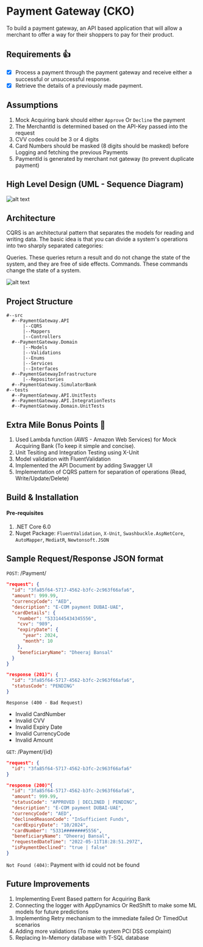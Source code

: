 # Payment Gateway (CKO)
To build a payment gateway, an API based application that will allow a merchant to offer a way for their shoppers to pay for their product.
## Requirements :+1:
- [x] Process a payment through the payment gateway and receive either a successful or unsuccessful response.
- [x] Retrieve the details of a previously made payment.
## Assumptions
1. Mock Acquiring bank should either `Approve` Or `Decline` the payment
2. The MerchantId is determined based on the API-Key passed into the request
3. CVV codes could be 3 or 4 digits
4. Card Numbers should be masked (8 digits should be masked) before Logging and fetching the previous Payments
5. PaymentId is generated by merchant not gateway (to prevent duplicate payment)
## High Level Design (UML - Sequence Diagram)

![alt text](https://github.com/[username]/[reponame]/blob/[branch]/image.jpg?raw=true)

## Architecture
CQRS is an architectural pattern that separates the models for reading and writing data. The basic idea is that you can divide a system's operations into two sharply separated categories:

Queries. These queries return a result and do not change the state of the system, and they are free of side effects.
Commands. These commands change the state of a system.

![alt text](https://github.com/[username]/[reponame]/blob/[branch]/image.jpg?raw=true)

## Project Structure

```code
#--src
  #--PaymentGateway.API
      |--CQRS
      |--Mappers
      |--Controllers
  #--PaymentGateway.Domain
      |--Models
      |--Validations
      |--Enums
      |--Services
      |--Interfaces
  #--PaymentGatewayInfrastructure
      |--Repositories
  #--PaymentGateway.SimulatorBank
#--tests
  #--PaymentGateway.API.UnitTests
  #--PaymentGateway.API.IntegrationTests
  #--PaymentGateway.Domain.UnitTests
```

## Extra Mile Bonus Points :rocket:
1. Used Lambda function (AWS - Amazon Web Services) for Mock Acquiring Bank (To keep it simple and concise).
2. Unit Tesiting and Integration Testing using X-Unit
3. Model validation with FluentValidation
4. Implemented the API Document by adding Swagger UI
5. Implementation of CQRS pattern for separation of operations (Read, Write/Update/Delete) 

## Build & Installation
#### Pre-requisites
1. .NET Core 6.0
2. Nuget Package: `FluentValidation`, `X-Unit`, `Swashbuckle.AspNetCore`, `AutoMapper`, `MediatR`, `Newtonsoft.JSON`

## Sample Request/Response JSON format
`POST`: /Payment/
```JSON
"request": {
  "id": "3fa85f64-5717-4562-b3fc-2c963f66afa6",
  "amount": 999.99,
  "currencyCode": "AED",
  "description": "E-COM payment DUBAI-UAE",
  "cardDetails": {
    "number": "5331445434345556",
    "cvv": "989",
    "expiryDate": {
      "year": 2024,
      "month": 10
    },
    "beneficiaryName": "Dheeraj Bansal"
  }
}

"response (201)": {
  "id": "3fa85f64-5717-4562-b3fc-2c963f66afa6",
  "statusCode": "PENDING"
}
```
`Response (400 - Bad Request)`
* Invalid CardNumber
* Invalid CVV
* Invalid Expiry Date
* Invalid CurrencyCode
* Invalid Amount

`GET`: /Payment/{id}

```JSON
"request": {
  "id": "3fa85f64-5717-4562-b3fc-2c963f66afa6"
}

"response (200)"{
  "id": "3fa85f64-5717-4562-b3fc-2c963f66afa6",
  "amount": 999.99,
  "statusCode": "APPROVED | DECLINED | PENDING",
  "description": "E-COM payment DUBAI-UAE",
  "currencyCode": "AED",
  "declinedReasonCode": "InSufficient Funds", 
  "cardExpiryDate": "10/2024",
  "cardNumber": "5331########5556",
  "beneficiaryName": "Dheeraj Bansal",
  "requestedDateTime": "2022-05-11T18:28:51.297Z",
  "isPaymentDeclined": "true | false"
}
```
`Not Found (404)`: Payment with id could not be found

## Future Improvements
1. Implementing Event Based pattern for Acquiring Bank
2. Connecting the logger with AppDynamics Or RedShift to make some ML models for future predictions
3. Implementing Retry mechanism to the immediate failed Or TimedOut scenarios
4. Adding more validations (To make system PCI DSS complaint)
5. Replacing In-Memory database with T-SQL database



